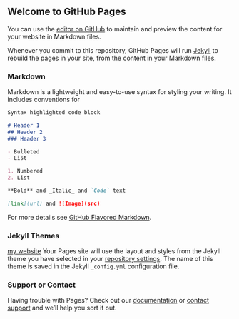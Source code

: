 ## Welcome to GitHub Pages

You can use the [editor on GitHub](https://github.com/chend666/dchen3.github.io/edit/master/README.md) to maintain and preview the content for your website in Markdown files.

Whenever you commit to this repository, GitHub Pages will run [Jekyll](https://jekyllrb.com/) to rebuild the pages in your site, from the content in your Markdown files.

### Markdown

Markdown is a lightweight and easy-to-use syntax for styling your writing. It includes conventions for

```markdown
Syntax highlighted code block

# Header 1
## Header 2
### Header 3

- Bulleted
- List

1. Numbered
2. List

**Bold** and _Italic_ and `Code` text

[link](url) and ![Image](src)
```

For more details see [GitHub Flavored Markdown](https://guides.github.com/features/mastering-markdown/).

### Jekyll Themes

[my website](https://vega.github.io/editor/#/url/vega-lite/N4IgJAzgxgFgpgWwIYgFwAIQwC7YA4SoD0RAbnAOZIB0FAltjAK4BG1dA9kdPMmZUgC0AGwZwyAZmoArCBwB2IADQAoENgbC4aYCvSZscAB7Y0IAKJaoGhegBMABgCMANmV7MAMwXYAynQAvbVQ7CRUAX1V9EAATJGwUDGBMJgAnYTRMHHxCElSkAHdaBmYWJgg4VKgfOHlsamqEIlhamJd2ogKOVIBrImQIQ1TmhXJU7CgIUkEpWQUQSI8QZF7MkBYkVPdo2uqYunkKTN19aOrhJgRFJI9Trzo4YRi1wfjtJQMATzxgzHkOBAHJAZW7oRZ3ECfY6g6KeB5PNbYDgJDIfdTfX4gACOTCQdQY8To5G2d0wSCMdAgx3UmkxSJR6HklxYlXQHE86FIyLgVLRFFSdGeGE8wIq4VB4NOICM0NJ90eQr+SAQ7y+PzW-0B8mByhp2C0ZhJEOgwN+oHyhzgvkMeEyTjskoh5MpmSZwmEEqiUvO3R0MPlCIwIG1Kt12AxZk1QJBd3F+nF4qAA)
Your Pages site will use the layout and styles from the Jekyll theme you have selected in your [repository settings](https://github.com/chend666/dchen3.github.io/settings). The name of this theme is saved in the Jekyll `_config.yml` configuration file.

### Support or Contact

Having trouble with Pages? Check out our [documentation](https://help.github.com/categories/github-pages-basics/) or [contact support](https://github.com/contact) and we’ll help you sort it out.
